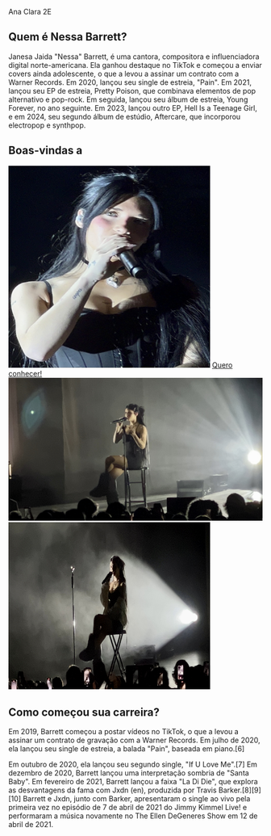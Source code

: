 Ana Clara 2E
<section id="Nessa Barrett" class="my-5 pt-6 secao-tropicalia">
        <div class="container d-flex align-items-center ">
                <div class="col-5">
                        <h2>Quem é Nessa Barrett?</h2>
                        <p class="p-2">Janesa Jaida "Nessa" Barrett, é uma cantora, compositora e influenciadora digital norte-americana. Ela ganhou destaque no TikTok e começou a enviar covers ainda adolescente, o que a levou a assinar um contrato com a Warner Records. Em 2020, lançou seu single de estreia, "Pain".
                             Em 2021, lançou seu EP de estreia, Pretty Poison, que combinava elementos de pop alternativo e pop-rock. Em seguida, lançou seu álbum de estreia, Young Forever, no ano seguinte. Em 2023, lançou outro EP, Hell Is a Teenage Girl, e em 2024, seu segundo álbum de estúdio, Aftercare, que incorporou electropop e synthpop. </p>
                </div>
        </div>
</section>
<section id="inicio" class="my-5">
        <div class="inicio-fundo d-flex justify-content-between align-items-center">
                <div class="esquerda-conteudo">
                        <h1 class="display-4 text-white fst-italic fw-bold">Boas-vindas a</h1>
                        <img src="Nessa_Barrett_Irving_Plaza.jpg" class="mb-3" width="400"
                                height="400" loading="lazy">
                        <a href="#tropicalia"
                                class="btn btn-primary btn-lg botao-inicio fw-semibold">Quero conhecer!</a>
                </div>
                <img src="Nessa_Barrett_-_Palace_Theater_-_3-14-2023_-_003.jpg" class="img-fluid img-inicio">
            </div>
</section>
<section id="tropicalia" class="my-5 pt-6 secao-tropicalia">
        <div class="container d-flex align-items-center">
                <div class="col-4 d-flex justify-content-center">
                        <img src="Nessa_Barrett_-_Palace_Theater_-_3-14-2023_-_004.jpg" class="rounded-pill" alt="" width="400" height="331" loading="lazy">
                </div>
                <div class="col-5">
                        <h2>Como começou sua carreira?</h2>
                        <p class="p-2">Em 2019, Barrett começou a postar vídeos no TikTok, o que a levou a assinar um contrato de gravação com a Warner Records. Em julho de 2020, ela lançou seu single de estreia, a balada "Pain", baseada em piano.[6]

 Em outubro de 2020, ela lançou seu segundo single, "If U Love Me".[7] Em dezembro de 2020, Barrett lançou uma interpretação sombria de "Santa Baby". Em fevereiro de 2021, Barrett lançou a faixa "La Di Die", que explora as desvantagens da fama com Jxdn (en), produzida por Travis Barker.[8][9][10] Barrett e Jxdn, junto com Barker, apresentaram o single ao vivo pela primeira vez no episódio de 7 de abril de 2021 do Jimmy Kimmel Live! e performaram a música novamente no The Ellen DeGeneres Show em 12 de abril de 2021.</p>
   </div>
</div>
</section>

